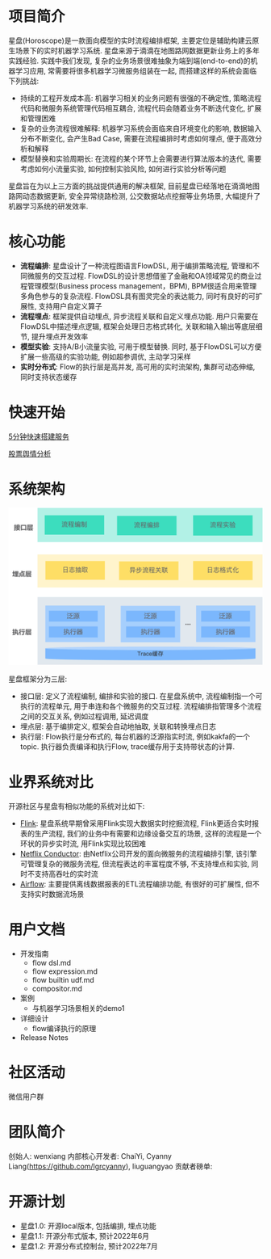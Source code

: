 # 项目简介
星盘(Horoscope)是一款面向模型的实时流程编排框架, 主要定位是辅助构建云原生场景下的实时机器学习系统. 星盘来源于滴滴在地图路网数据更新业务上的多年实践经验. 实践中我们发现, 复杂的业务场景很难抽象为端到端(end-to-end)的机器学习应用, 常需要将很多机器学习微服务组装在一起, 而搭建这样的系统会面临下列挑战:
+ 持续的工程开发成本高: 机器学习相关的业务问题有很强的不确定性, 策略流程代码和微服务系统管理代码相互耦合, 流程代码会随着业务不断迭代变化, 扩展和管理困难
+ 复杂的业务流程很难解释: 机器学习系统会面临来自环境变化的影响, 数据输入分布不断变化, 会产生Bad Case, 需要在流程编排时考虑如何埋点, 便于高效分析和解释
+ 模型替换和实验周期长: 在流程的某个环节上会需要进行算法版本的迭代, 需要考虑如何小流量实验, 如何控制实验风险, 如何进行实验分析等问题

星盘旨在为以上三方面的挑战提供通用的解决框架, 目前星盘已经落地在滴滴地图路网动态数据更新, 安全异常绕路检测, 公交数据站点挖掘等业务场景, 大幅提升了机器学习系统的研发效率.

# 核心功能
+ **流程编排**: 星盘设计了一种流程图语言FlowDSL, 用于编排策略流程, 管理和不同微服务的交互过程. FlowDSL的设计思想借鉴了金融和OA领域常见的商业过程管理模型(Business process management，BPM), BPM很适合用来管理多角色参与的复杂流程. FlowDSL具有图灵完全的表达能力, 同时有良好的可扩展性, 支持用户自定义算子
+ **流程埋点**: 框架提供自动埋点, 异步流程关联和自定义埋点功能. 用户只需要在FlowDSL中描述埋点逻辑, 框架会处理日志格式转化, 关联和输入输出等底层细节, 提升埋点开发效率
+ **模型实验**: 支持A/B小流量实验, 可用于模型替换. 同时, 基于FlowDSL可以方便扩展一些高级的实验功能, 例如超参调优, 主动学习采样
+ **实时分布式**: Flow的执行层是高并发, 高可用的实时流架构, 集群可动态伸缩, 同时支持状态缓存

# 快速开始
[5分钟快速搭建服务](./docs/programming-guides/quick-start.md)

[股票舆情分析](./docs/examples/demo.md)

# 系统架构
![architecture](./docs/assets/images/architecture.jpg)

星盘框架分为三层:
+ 接口层: 定义了流程编制, 编排和实验的接口. 在星盘系统中, 流程编制指一个可执行的流程单元, 用于串连和各个微服务的交互过程. 流程编排指管理多个流程之间的交互关系, 例如过程调用, 延迟调度
+ 埋点层: 基于编排定义, 框架会自动地抽取, 关联和转换埋点日志
+ 执行层: Flow执行是分布式的, 每台机器的泛源指实时流, 例如kakfa的一个topic. 执行器负责编译和执行Flow, trace缓存用于支持带状态的计算.

# 业界系统对比
开源社区与星盘有相似功能的系统对比如下:
+ [Flink](https://flink.apache.org/): 星盘系统早期曾采用Flink实现大数据实时挖掘流程, Flink更适合实时报表的生产流程, 我们的业务中有需要和边缘设备交互的场景, 这样的流程是一个环状的异步实时流, 用Flink实现比较困难
+ [Netflix Conductor](https://netflix.github.io/conductor/): 由Netflix公司开发的面向微服务的流程编排引擎, 该引擎可管理复杂的微服务流程, 但流程表达的丰富程度不够, 不支持埋点和实验, 同时不支持高吞吐的实时流
+ [Airflow](https://airflow.apache.org/): 主要提供离线数据报表的ETL流程编排功能, 有很好的可扩展性, 但不支持实时数据流场景


# 用户文档
+ 开发指南
    + flow dsl.md
    + flow expression.md
    + flow builtin udf.md
    + compositor.md
+ 案例
    + 与机器学习场景相关的demo1
+ 详细设计
    + flow编译执行的原理
+ Release Notes


# 社区活动
微信用户群

# 团队简介
创始人: wenxiang
内部核心开发者: ChaiYi, Cyanny Liang(https://github.com/lgrcyanny), liuguangyao
贡献者磅单: 


# 开源计划
- 星盘1.0: 开源local版本, 包括编排, 埋点功能
- 星盘1.1: 开源分布式版本, 预计2022年6月
- 星盘1.2: 开源分布式控制台, 预计2022年7月


